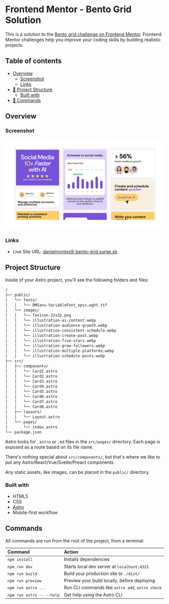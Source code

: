 # Frontend Mentor - Bento Grid Solution

This is a solution to the [Bento grid challenge on Frontend Mentor](https://www.frontendmentor.io/challenges/bento-grid-RMydElrlOj). Frontend Mentor challenges help you improve your coding skills by building realistic projects.

## Table of contents

- [Overview](#overview)
  - [Screenshot](#screenshot)
  - [Links](#links)
- [🚀 Project Structure](#project-structure)
  - [Built with](#built-with)
- [🧞 Commands](#commands)

## Overview

### Screenshot

![](./public/overview-bento-grid.jpg)

### Links

- Live Site URL: [danielmontes9-bento-grid.surge.sh](danielmontes9-bento-grid.surge.sh)

## Project Structure

Inside of your Astro project, you'll see the following folders and files:

```text
/
├── public/
│   └── fonts/
│   │   └── DMSans-VariableFont_opsz,wght.ttf
│   └── images/
│   │   └── favicon-32x32.png
│   │   └── illustration-ai-content.webp
│   │   └── illustration-audience-growth.webp
│   │   └── illustration-consistent-schedule.webp
│   │   └── illustration-create-post.webp
│   │   └── illustration-five-stars.webp
│   │   └── illustration-grow-followers.webp
│   │   └── illustration-multiple-platforms.webp
│   │   └── illustration-schedule-posts.webp
├── src/
│   ├── components/
│   │   └── Card1.astro
│   │   └── Card2.astro
│   │   └── Card3.astro
│   │   └── Card4.astro
│   │   └── Card5.astro
│   │   └── Card6.astro
│   │   └── Card7.astro
│   │   └── Card8.astro
│   ├── layouts/
│   │   └── Layout.astro
│   └── pages/
│       └── index.astro
└── package.json
```

Astro looks for `.astro` or `.md` files in the `src/pages/` directory. Each page is exposed as a route based on its file name.

There's nothing special about `src/components/`, but that's where we like to put any Astro/React/Vue/Svelte/Preact components.

Any static assets, like images, can be placed in the `public/` directory.

### Built with

- HTML5
- CSS
- [Astro](https://astro.build/)
- Mobile-first workflow

## Commands

All commands are run from the root of the project, from a terminal:

| Command                   | Action                                           |
| :------------------------ | :----------------------------------------------- |
| `npm install`             | Installs dependencies                            |
| `npm run dev`             | Starts local dev server at `localhost:4321`      |
| `npm run build`           | Build your production site to `./dist/`          |
| `npm run preview`         | Preview your build locally, before deploying     |
| `npm run astro ...`       | Run CLI commands like `astro add`, `astro check` |
| `npm run astro -- --help` | Get help using the Astro CLI                     |
